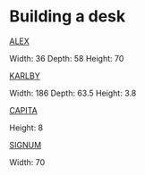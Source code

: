 # Building a desk

[ALEX][1]

Width: 36
Depth: 58
Height: 70

[1]: https://www.ikea.com/il/he/p/alex-drawer-unit-grey-turquoise-30483799/

[KARLBY][2]

Width: 186
Depth: 63.5
Height: 3.8

[2]: https://www.ikea.com/il/he/p/karlby-worktop-oak-veneer-70335189/

[CAPITA][3]

Height: 8

[3]: https://www.ikea.com/il/he/p/capita-leg-stainless-steel-30244346/

[SIGNUM][4]

Width: 70

[4]: https://www.ikea.com/il/he/p/signum-cable-trunking-horizontal-silver-colour-30200253/
